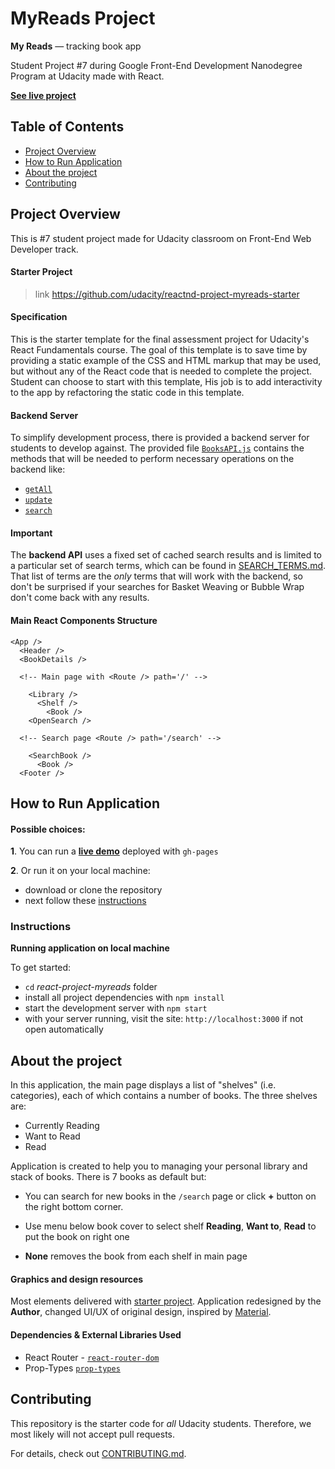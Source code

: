# MyReads Project

**My Reads** — tracking book app

Student Project #7 during Google Front-End Development Nanodegree Program at Udacity made with React.

**[See live project](https://dominicom.github.io/react-project-myreads/)**


## Table of Contents

* [Project Overview](#project-overview)
* [How to Run Application](#how-to-run-application)
* [About the project](#about-the-project)
* [Contributing](#contributing)

## Project Overview

This is #7 student project made for Udacity classroom on Front-End Web Developer track.

#### Starter Project
> link https://github.com/udacity/reactnd-project-myreads-starter

#### Specification

This is the starter template for the final assessment project for Udacity's React Fundamentals course. The goal of this template is to save time by providing a static example of the CSS and HTML markup that may be used, but without any of the React code that is needed to complete the project. Student can choose to start with this template, His job is to add interactivity to the app by refactoring the static code in this template.

#### Backend Server

To simplify development process, there is provided a backend server for students to develop against. The provided file [`BooksAPI.js`](src/utils/BooksAPI.js) contains the methods that will be needed to perform necessary operations on the backend like:
* [`getAll`](#getall)
* [`update`](#update)
* [`search`](#search)

#### Important
The **backend API** uses a fixed set of cached search results and is limited to a particular set of search terms, which can be found in [SEARCH_TERMS.md](SEARCH_TERMS.md). That list of terms are the _only_ terms that will work with the backend, so don't be surprised if your searches for Basket Weaving or Bubble Wrap don't come back with any results.

#### Main React Components Structure
```
<App />
  <Header />
  <BookDetails />

  <!-- Main page with <Route /> path='/' -->
  
    <Library />
      <Shelf />
        <Book />
    <OpenSearch />

  <!-- Search page <Route /> path='/search' -->

    <SearchBook />
      <Book />
  <Footer />
```

## How to Run Application

#### Possible choices:

**1**. You can run a **[live demo](https://dominicom.github.io/react-project-myreads/)** deployed with `gh-pages`

**2**. Or run it on your local machine:
* download or clone the repository
* next follow these [instructions](#instructions)



### Instructions
**Running application on local machine**

To get started:

* `cd` _react-project-myreads_ folder
* install all project dependencies with `npm install`
* start the development server with `npm start`
* with your server running, visit the site: `http://localhost:3000` if not open automatically


## About the project

In this application, the main page displays a list of "shelves" (i.e. categories), each of which contains a number of books. The three shelves are:

* Currently Reading
* Want to Read
* Read

Application is created to help you to managing your personal library and stack of books. There is 7 books as default but:

- You can search for new books in the `/search` page or click **+** button on the right bottom corner.

- Use menu below book cover to select shelf **Reading**, **Want to**, **Read** to put the book on right one

- **None** removes the book from each shelf in main page


#### Graphics and design resources

Most elements delivered with [starter project](https://github.com/udacity/reactnd-project-myreads-starter).
Application redesigned by the **Author**, changed UI/UX of original design, inspired by [Material](https://material.io/).

#### Dependencies & External Libraries Used

* React Router - [`react-router-dom`](https://www.npmjs.com/package/react-router-dom)
* Prop-Types [`prop-types`](https://www.npmjs.com/package/prop-types)



## Contributing

This repository is the starter code for _all_ Udacity students. Therefore, we most likely will not accept pull requests.

For details, check out [CONTRIBUTING.md](CONTRIBUTING.md).
